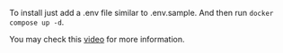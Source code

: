 To install just add a .env file similar to .env.sample. And then run `docker compose up -d`.

You may check this [video](https://www.youtube.com/watch?v=25L8VvXgx8w&t=109s) for more information.
